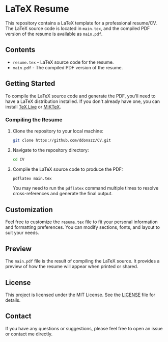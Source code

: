 # LaTeX Resume

This repository contains a LaTeX template for a professional resume/CV. The LaTeX source code is located in `main.tex`, and the compiled PDF version of the resume is available as `main.pdf`.

## Contents

- `resume.tex` - LaTeX source code for the resume.
- `main.pdf` - The compiled PDF version of the resume.

## Getting Started

To compile the LaTeX source code and generate the PDF, you'll need to have a LaTeX distribution installed. If you don't already have one, you can install [TeX Live](https://www.tug.org/texlive/) or [MiKTeX](https://miktex.org/).

### Compiling the Resume

1. Clone the repository to your local machine:

    ```sh
    git clone https://github.com/ddonazz/CV.git
    ```

2. Navigate to the repository directory:

    ```sh
    cd CV
    ```

3. Compile the LaTeX source code to produce the PDF:

    ```sh
    pdflatex main.tex
    ```

   You may need to run the `pdflatex` command multiple times to resolve cross-references and generate the final output.

## Customization

Feel free to customize the `resume.tex` file to fit your personal information and formatting preferences. You can modify sections, fonts, and layout to suit your needs.

## Preview

The `main.pdf` file is the result of compiling the LaTeX source. It provides a preview of how the resume will appear when printed or shared.

## License

This project is licensed under the MIT License. See the [LICENSE](LICENSE) file for details.

## Contact

If you have any questions or suggestions, please feel free to open an issue or contact me directly.
